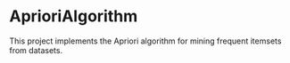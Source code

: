 # AprioriAlgorithm
This project implements the Apriori algorithm for mining frequent itemsets from datasets.
